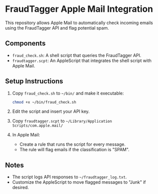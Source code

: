 # FraudTagger Apple Mail Integration

This repository allows Apple Mail to automatically check incoming emails using the FraudTagger API and flag potential spam.

## Components

- `fraud_check.sh`: A shell script that queries the FraudTagger API.
- `fraudtagger.scpt`: An AppleScript that integrates the shell script with Apple Mail.

## Setup Instructions

1. Copy `fraud_check.sh` to `~/bin/` and make it executable:
   ```bash
   chmod +x ~/bin/fraud_check.sh
   ```

2. Edit the script and insert your API key.

3. Copy `fraudtagger.scpt` to `~/Library/Application Scripts/com.apple.mail/`

4. In Apple Mail:
   - Create a rule that runs the script for every message.
   - The rule will flag emails if the classification is "SPAM".

## Notes

- The script logs API responses to `~/fraudtagger_log.txt`.
- Customize the AppleScript to move flagged messages to "Junk" if desired.
